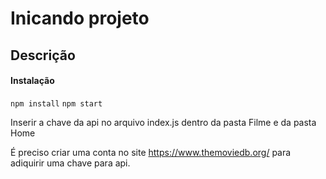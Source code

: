 # Inicando projeto

## Descrição

#### Instalação
 `npm install`
 `npm start`

Inserir a chave da api no arquivo index.js dentro da pasta Filme e da pasta Home

É preciso criar uma conta no site https://www.themoviedb.org/ para adiquirir uma chave para api.
